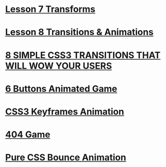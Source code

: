# [Lesson 7 Transforms ](https://learn.shayhowe.com/advanced-html-css/css-transforms/)

# [Lesson 8 Transitions & Animations](https://learn.shayhowe.com/advanced-html-css/transitions-animations/)

# [8 SIMPLE CSS3 TRANSITIONS THAT WILL WOW YOUR USERS](https://www.webdesignerdepot.com/2014/05/8-simple-css3-transitions-that-will-wow-your-users/)

# [6 Buttons Animated Game](https://codepen.io/retyui/pen/ByoaXV)

# [CSS3 Keyframes Animation](https://codepen.io/akshaychauhan/pen/oAfae)

# [404 Game](https://codepen.io/kieranfivestars/pen/MYdQxX?__cf_chl_captcha_tk__=48979f2092570554f2934379147124706251262a-1586965433-0-AXdIMFz84TWvrC_EW2v9FJSm805ZUK2eG5WAhsQ9V3qT18DJopyvpPdIGcj6QWiPjxX8cbhl_3ncj1U7DoX1LOVYme2ULsGq9zW7LoHUwkBU2LvanMXzuGBtCjV6xkSooZPFjo8Ku5x7oHL5SpchwTpaSP_MF9OipMpu8ok39KKF8EDe-DiJS5JYhvk_PAtJOs5UnI3ZUpX347EqeIX2lE29ZJpjssXgQDQWdKwUe0sdaKRVvqWqb_rvGEzHwR9G9Y1hVgVvJTSRy5qxlqMQAqVn6CHURjdMAXuWxwlFRCMqI9VfjNjY91zJpU2OTKYuqIWK-PEZGfDAXeplho3XX5PIntcH1ZoImtxhf3EnFKiRmfjK2oQ1t-9v2KyWzq6TalC7nPiBgvf5bxCLlzsGw9W6OZSPACp7HRYgbSrlYBwSIJ7JjfGH8YJtFiQrwQ_Xf4mBJGGjzBr_xsFE9Vc80wQrseDueVK_0cpxRNODf9ngFJihSs_f_tjC26HTbuX18yn3XNaq7gf1FNGjKOsm8V0JKgxZaU4qBkudwm4gX5XrX1_geQNitT3iFXIFvsuE8g)

# [Pure CSS Bounce Animation](https://codepen.io/dp_lewis/pen/gCfBv?__cf_chl_captcha_tk__=10f640e315bb8c38f0555c667f687734eb02a650-1586965434-0-AdnxQYZPCaan9rKIykVYc0e9u4H8eX1Jtv57utVflyujGxmKTixINuDEbx1iCAvI2A27GeCTYdLP_SkBN0JnWGDhaEgAnqwjFzJ_-ODAk89QbQ6gGnoJJ64t-uaAcHRuyp3BluVkrVr9xdqa_0mbYYfSjZ9lAZK_l7DFwZkDCPOZRBCVhZjLcG5xU7sIMOyVyv28e2yOCf1EBPOs_-t_8KiSj1OjLGxN3sjMX-3aWxjQbH-XEJSiW6DOPBkGR7ENFMkh8Al0XxMbMpUi7s-lWCEW172ghXsNJQIQb25BcnPIlt6UmdWDNohrop12CMBiQhXPSz4WpuYNsrS18t85FBRKqAl4PHDyX_4-i3iqBxqHN2eRfLenjPtg6sKiqVCs2czhbkGSaZc-iHjepFKZKnJStiUq66OfvH0VwlDfrpxsBYRY9l3EyLt4o9L_IvWVcOZ7ubhOzlvUTCw-sYH3FLvw_Bg44LmzAcVCk2udxo3tNQCA5oYGl1kaqHBcloofxdSuEj23WtCFF47xcvShube12Tnsve8ACRclPpt9TRwf)
